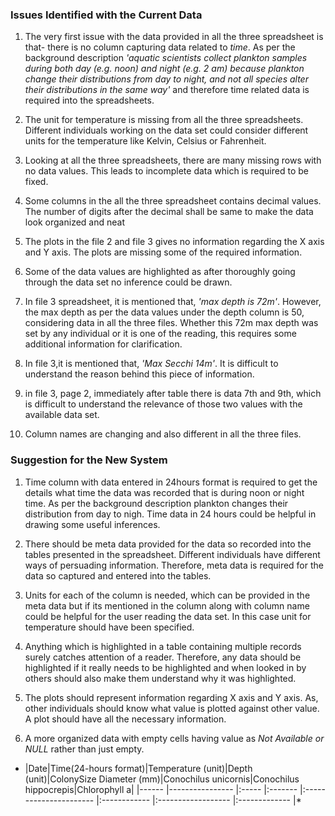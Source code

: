 ### Issues Identified with the Current Data

1. The very first issue with the data provided in all the three spreadsheet is that- there is no column capturing data related to *time*. As per the background description *'aquatic scientists collect plankton samples during both day (e.g. noon) and night (e.g. 2 am) because plankton change their distributions from day to night, and not all species alter their distributions in the same way'* and therefore time related data is required into the spreadsheets.

2. The unit for temperature is missing from all the three spreadsheets. Different individuals working on the data set could consider different units for the temperature like Kelvin, Celsius or Fahrenheit.

3. Looking at all the three spreadsheets, there are many missing rows with no data values. This leads to incomplete data which is required to be fixed.

4. Some columns in the all the three spreadsheet contains decimal values. The number of digits after the decimal shall be same to make the data look organized and neat

5. The plots in the file 2 and file 3 gives no information regarding the X axis and Y axis. The plots are missing some of the required information.

6. Some of the data values are highlighted as after thoroughly going through the data set no inference could be drawn. 

7. In file 3 spreadsheet, it is mentioned that, *'max depth is 72m'*. However, the max depth as per the data values under the depth column is 50, considering data in all the three files. Whether this 72m max depth was set by any individual or it is one of the reading, this requires some additional information for clarification.

8. In file 3,it is mentioned that, *'Max Secchi 14m'*. It is difficult to understand the reason behind this piece of information.

9. in file 3, page 2, immediately after table there is data 7th and 9th, which is difficult to understand the relevance of those two values with the available data set.

10. Column names are changing and also different in all the three files.


### Suggestion for the New System

1. Time column with data entered in 24hours format is required to get the details what time the data was recorded that is during noon or night time. As per the background description plankton changes their distribution from day to nigh. Time data in 24 hours could be helpful in drawing some useful inferences.

2. There should be meta data provided for the data so recorded into the tables presented in the spreadsheet. Different individuals have different ways of persuading information. Therefore, meta data is required for the data so captured and entered into the tables. 

3. Units for each of the column is needed, which can be provided in the meta data but if its mentioned in the column along with column name could be helpful for the user reading the data set. In this case unit for temperature should have been specified.

4. Anything which is highlighted in a table containing multiple records surely catches attention of a reader. Therefore, any data should be highlighted if it really needs to be highlighted and when looked in by others should also make them understand why it was highlighted.

5. The plots should represent information regarding X axis and Y axis. As, other individuals should know what value is plotted against other value. A plot should have all the necessary information.

6. A more organized data with empty cells having value as *Not Available or NULL* rather than just empty.



* |Date|Time(24-hours format)|Temperature (unit)|Depth (unit)|ColonySize Diameter (mm)|Conochilus unicornis|Conochilus hippocrepis|Chlorophyll a|
|------	|----------------	|:-----	|:-------	|:----------------------	|:------------	|:------------------	|:-------------	|*
